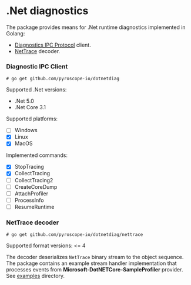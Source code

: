 # .Net diagnostics

The package provides means for .Net runtime diagnostics implemented in Golang:
 - [Diagnostics IPC Protocol](https://github.com/dotnet/diagnostics/blob/main/documentation/design-docs/ipc-protocol.md#transport) client.
 - [NetTrace](https://github.com/microsoft/perfview/blob/main/src/TraceEvent/EventPipe/EventPipeFormat.md) decoder.

### Diagnostic IPC Client

```
# go get github.com/pyroscope-io/dotnetdiag
```

Supported .Net versions:
 - .Net 5.0
 - .Net Core 3.1

Supported platforms:
 - [ ] Windows
 - [x] Linux
 - [x] MacOS

Implemented commands:
 - [x] StopTracing
 - [x] CollectTracing
 - [ ] CollectTracing2
 - [ ] CreateCoreDump
 - [ ] AttachProfiler
 - [ ] ProcessInfo
 - [ ] ResumeRuntime

### NetTrace decoder

```
# go get github.com/pyroscope-io/dotnetdiag/nettrace
```

Supported format versions: <= 4

The decoder deserializes `NetTrace` binary stream to the object sequence. The package contains an example stream
handler implementation that processes events from **Microsoft-DotNETCore-SampleProfiler** provider. See [examples](examples) directory.
